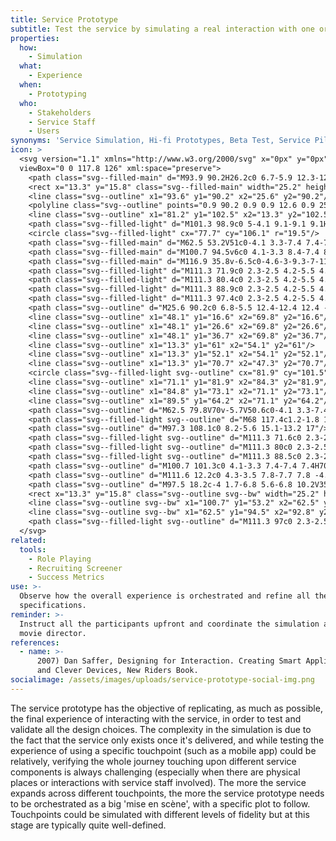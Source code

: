 ```yaml
---
title: Service Prototype
subtitle: Test the service by simulating a real interaction with one or more touchpoints
properties:
  how:
    - Simulation
  what:
    - Experience
  when:
    - Prototyping
  who:
    - Stakeholders
    - Service Staff
    - Users
synonyms: 'Service Simulation, Hi-fi Prototypes, Beta Test, Service Pilot'
icon: >
  <svg version="1.1" xmlns="http://www.w3.org/2000/svg" x="0px" y="0px"
  viewBox="0 0 117.8 126" xml:space="preserve">
    <path class="svg--filled-main" d="M93.9 90.2H26.2c0 6.7-5.9 12.3-12.6 12.3l68.2-0.2C88.5 102.3 94 96.9 93.9 90.2"/>
    <rect x="13.3" y="15.8" class="svg--filled-main" width="25.2" height="21.7"/>
    <line class="svg--outline" x1="93.6" y1="90.2" x2="25.6" y2="90.2"/>
    <polyline class="svg--outline" points="0.9 90.2 0.9 0.9 12.6 0.9 25.6 0.9 81.2 0.9 81.2 90.1 "/>
    <line class="svg--outline" x1="81.2" y1="102.5" x2="13.3" y2="102.5"/>
    <path class="svg--filled-light" d="M101.3 98.9c0 5-4.1 9.1-9.1 9.1H71.6c-5 0-9.1-4.1-9.1-9.1V52.5c0-5 4.1-9.1 9.1-9.1h20.6c5 0 9.1 4.1 9.1 9.1V98.9z"/>
    <circle class="svg--filled-light" cx="77.7" cy="106.1" r="19.5"/>
    <path class="svg--filled-main" d="M62.5 53.2V51c0-4.1 3.3-7.4 7.4-7.4h23.5c4.1 0 7.4 3.3 7.4 7.4v2.3"/>
    <path class="svg--filled-main" d="M100.7 94.5v6c0 4.1-3.3 8.4-7.4 8.4H69.8c-0.2-1.9-1.4-3.9-2.7-5.6 -1.1-1.3-2.9-2.5-4.6-2.9l0-6"/>
    <path class="svg--filled-main" d="M116.9 35.8v-6.5c0-4.6-3-9.3-7-11 0 0-5.7 4.6-12.2 0.1 -2.4 0.1-7 6.3-7 10.9v6.5H116.9z"/>
    <path class="svg--filled-light" d="M111.3 71.9c0 2.3-2.5 4.2-5.5 4.2h-8.9c-3 0-5.5-1.9-5.5-4.2 0-2.3 2.5-4.2 5.5-4.2h8.9C108.8 67.7 111.3 69.6 111.3 71.9z"/>
    <path class="svg--filled-light" d="M111.3 80.4c0 2.3-2.5 4.2-5.5 4.2h-8.9c-3 0-5.5-1.9-5.5-4.2 0-2.3 2.5-4.2 5.5-4.2h8.9C108.8 76.2 111.3 78.1 111.3 80.4z"/>
    <path class="svg--filled-light" d="M111.3 88.9c0 2.3-2.5 4.2-5.5 4.2h-8.9c-3 0-5.5-1.9-5.5-4.2 0-2.3 2.5-4.2 5.5-4.2h8.9C108.8 84.6 111.3 86.6 111.3 88.9z"/>
    <path class="svg--filled-light" d="M111.3 97.4c0 2.3-2.5 4.2-5.5 4.2h-8.9c-3 0-5.5-1.9-5.5-4.2 0-2.3 2.5-4.2 5.5-4.2h8.9C108.8 93.1 111.3 95 111.3 97.4z"/>
    <path class="svg--outline" d="M25.6 90.2c0 6.8-5.5 12.4-12.4 12.4 -6.8 0-12.4-5.5-12.4-12.4"/>
    <line class="svg--outline" x1="48.1" y1="16.6" x2="69.8" y2="16.6"/>
    <line class="svg--outline" x1="48.1" y1="26.6" x2="69.8" y2="26.6"/>
    <line class="svg--outline" x1="48.1" y1="36.7" x2="69.8" y2="36.7"/>
    <line class="svg--outline" x1="13.3" y1="61" x2="54.1" y2="61"/>
    <line class="svg--outline" x1="13.3" y1="52.1" x2="54.1" y2="52.1"/>
    <line class="svg--outline" x1="13.3" y1="70.7" x2="47.3" y2="70.7"/>
    <circle class="svg--filled-light svg--outline" cx="81.9" cy="101.5" r="2.8"/>
    <line class="svg--outline" x1="71.1" y1="81.9" x2="84.3" y2="81.9"/>
    <line class="svg--outline" x1="84.8" y1="73.1" x2="71.1" y2="73.1"/>
    <line class="svg--outline" x1="89.5" y1="64.2" x2="71.1" y2="64.2"/>
    <path class="svg--outline" d="M62.5 79.8V70v-5.7V50.6c0-4.1 3.3-7.4 7.4-7.4h7.5 3.8 12.3c4.1 0 7.4 3.3 7.4 7.4v15.7"/>
    <path class="svg--filled-light svg--outline" d="M68 117.4c1.2-1.8 1.9-4 1.9-6.3 0-4.9-3.1-9-7.4-10.6l0-0.4V81.3c0-3-2.5-5.5-5.6-5.5 -3.1 0-5.6 2.5-5.6 5.5v39.1"/>
    <path class="svg--outline" d="M97.3 108.1c0 8.2-5.6 15.1-13.2 17"/>
    <path class="svg--filled-light svg--outline" d="M111.3 71.6c0 2.3-2.5 4.2-5.5 4.2h-8.9c-3 0-5.5-1.9-5.5-4.2 0-2.3 2.5-4.2 5.5-4.2h8.9C108.8 67.3 111.3 69.2 111.3 71.6z"/>
    <path class="svg--filled-light svg--outline" d="M111.3 80c0 2.3-2.5 4.2-5.5 4.2h-8.9c-3 0-5.5-1.9-5.5-4.2 0-2.3 2.5-4.2 5.5-4.2h8.9C108.8 75.8 111.3 77.7 111.3 80z"/>
    <path class="svg--filled-light svg--outline" d="M111.3 88.5c0 2.3-2.5 4.2-5.5 4.2h-8.9c-3 0-5.5-1.9-5.5-4.2 0-2.3 2.5-4.2 5.5-4.2h8.9C108.8 84.3 111.3 86.2 111.3 88.5z"/>
    <path class="svg--outline" d="M100.7 101.3c0 4.1-3.3 7.4-7.4 7.4H70.6"/>
    <path class="svg--outline" d="M111.6 12.2c0 4.3-3.5 7.8-7.7 7.8 -4.3 0-7.7-3.5-7.7-7.8V9.5c0-4.3 3.5-7.8 7.7-7.8 4.3 0 7.7 3.5 7.7 7.8V12.2z"/>
    <path class="svg--outline" d="M97.5 18.2c-4 1.7-6.8 5.6-6.8 10.2V35h26.2v-6.5c0-4.6-2.8-8.5-6.8-10.2"/>
    <rect x="13.3" y="15.8" class="svg--outline svg--bw" width="25.2" height="21.7"/>
    <line class="svg--outline svg--bw" x1="100.7" y1="53.2" x2="62.5" y2="53.2"/>
    <line class="svg--outline svg--bw" x1="62.5" y1="94.5" x2="92.8" y2="94.5"/>
    <path class="svg--filled-light svg--outline" d="M111.3 97c0 2.3-2.5 4.2-5.5 4.2h-8.9c-3 0-5.5-1.9-5.5-4.2 0-2.3 2.5-4.2 5.5-4.2h8.9C108.8 92.8 111.3 94.7 111.3 97z"/>
  </svg>
related:
  tools:
    - Role Playing
    - Recruiting Screener
    - Success Metrics
use: >-
  Observe how the overall experience is orchestrated and refine all the design
  specifications.
reminder: >-
  Instruct all the participants upfront and coordinate the simulation as the
  movie director.
references:
  - name: >-
      2007) Dan Saffer, Designing for Interaction. Creating Smart Applications
      and Clever Devices, New Riders Book.
socialimage: /assets/images/uploads/service-prototype-social-img.png
---
```

The service prototype has the objective of replicating, as much as possible, the final experience of interacting with the service, in order to test and validate all the design choices. The complexity in the simulation is due to the fact that the service only exists once it's delivered, and while testing the experience of using a specific touchpoint (such as a mobile app) could be relatively, verifying the whole journey touching upon different service components is always challenging (especially when there are physical places or interactions with service staff involved). The more the service expands across different touchpoints, the more the service prototype needs to be orchestrated as a big 'mise en scène', with a specific plot to follow. Touchpoints could be simulated with different levels of fidelity but at this stage are typically quite well-defined.
